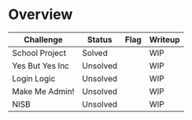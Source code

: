 # Overview

| Challenge  | Status | Flag | Writeup
| ------------- | ------------- |---------| -----|
| School Project | Solved  |    |  WIP  |
| Yes But Yes Inc | Unsolved |    | WIP  |
| Login Logic | Unsolved |      |  WIP  |
| Make Me Admin! | Unsolved |      |  WIP  |
| NISB | Unsolved |      |  WIP  |


